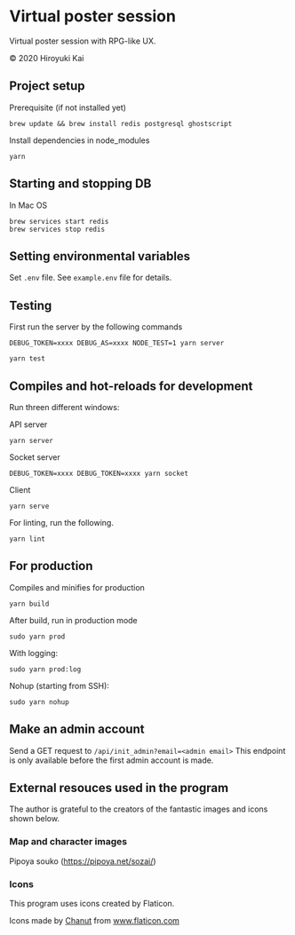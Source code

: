 # Virtual poster session

Virtual poster session with RPG-like UX.

&copy; 2020 Hiroyuki Kai

## Project setup

Prerequisite (if not installed yet)

```
brew update && brew install redis postgresql ghostscript
```

Install dependencies in node_modules

```
yarn
```

## Starting and stopping DB

In Mac OS

```
brew services start redis
brew services stop redis
```

## Setting environmental variables

Set `.env` file. See `example.env` file for details.

## Testing

First run the server by the following commands

```
DEBUG_TOKEN=xxxx DEBUG_AS=xxxx NODE_TEST=1 yarn server
```

```
yarn test
```

## Compiles and hot-reloads for development

Run threen different windows:

API server

```
yarn server
```

Socket server

```
DEBUG_TOKEN=xxxx DEBUG_TOKEN=xxxx yarn socket
```

Client

```
yarn serve
```

For linting, run the following.

```
yarn lint
```

## For production

Compiles and minifies for production

```
yarn build
```

After build, run in production mode

```
sudo yarn prod
```

With logging:

```
sudo yarn prod:log
```

Nohup (starting from SSH):

```
sudo yarn nohup
```

## Make an admin account

Send a GET request to `/api/init_admin?email=<admin email>`
This endpoint is only available before the first admin account is made.

## External resouces used in the program

The author is grateful to the creators of the fantastic images and icons shown below.

### Map and character images

Pipoya souko (https://pipoya.net/sozai/)

### Icons

This program uses icons created by Flaticon.

<div>Icons made by <a href="https://www.flaticon.com/authors/chanut" title="Chanut">Chanut</a> from <a href="https://www.flaticon.com/" title="Flaticon">www.flaticon.com</a></div>
